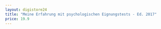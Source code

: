 ```yaml
---
layout: digistore24
title: "Meine Erfahrung mit psychologischen Eignungstests - Ed. 2017"
price: 19.9
---
```

